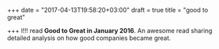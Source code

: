 +++
date = "2017-04-13T19:58:20+03:00"
draft = true
title = "good to great"

+++
I!!! read **Good to Great in January 2016**. An awesome read sharing detailed analysis on how good companies became great.

